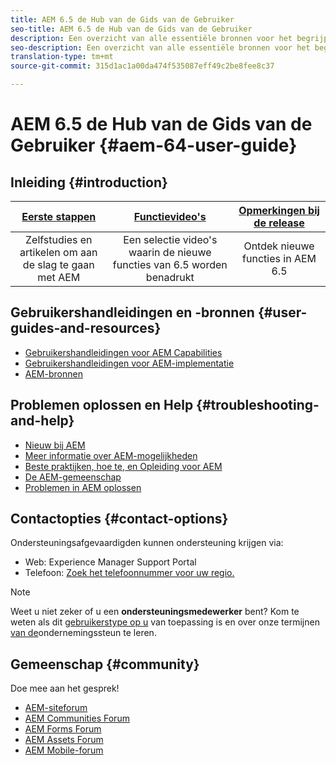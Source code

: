 ```yaml
---
title: AEM 6.5 de Hub van de Gids van de Gebruiker
seo-title: AEM 6.5 de Hub van de Gids van de Gebruiker
description: Een overzicht van alle essentiële bronnen voor het begrijpen, installeren, beheren en gebruiken van AEM 6.5
seo-description: Een overzicht van alle essentiële bronnen voor het begrijpen, installeren, beheren en gebruiken van AEM 6.5
translation-type: tm+mt
source-git-commit: 315d1ac1a00da474f535087eff49c2be8fee8c37

---
```



# AEM 6.5 de Hub van de Gids van de Gebruiker {#aem-64-user-guide}

## Inleiding {#introduction}

| [Eerste stappen](https://helpx.adobe.com/experience-manager/get-started.html) | [Functievideo&#39;s](https://helpx.adobe.com/experience-manager/kt/index/aem-6-5-videos.html) | [Opmerkingen bij de release](https://helpx.adobe.com/experience-manager/6-5/release-notes.html) |
|:-:|:-:|:-:|
| Zelfstudies en artikelen om aan de slag te gaan met AEM | Een selectie video&#39;s waarin de nieuwe functies van 6.5 worden benadrukt | Ontdek nieuwe functies in AEM 6.5 |

## Gebruikershandleidingen en -bronnen {#user-guides-and-resources}

* [Gebruikershandleidingen voor AEM Capabilities](capabilities.md)
* [Gebruikershandleidingen voor AEM-implementatie](implementation.md)
* [AEM-bronnen](resources.md)

## Problemen oplossen en Help {#troubleshooting-and-help}

* [Nieuw bij AEM](new.md)
* [Meer informatie over AEM-mogelijkheden](learn.md)
* [Beste praktijken, hoe te, en Opleiding voor AEM](best-practice.md)
* [De AEM-gemeenschap](community.md)
* [Problemen in AEM oplossen](troubleshooting.md)

## Contactopties {#contact-options}

Ondersteuningsafgevaardigden kunnen ondersteuning krijgen via:

* Web: Experience Manager Support Portal
* Telefoon: [Zoek het telefoonnummer voor uw regio.](https://helpx.adobe.com/contact/dma-external/DMACustomeCareRegionalPhoneNumbers.html)

>[!NOTE]
>
>Weet u niet zeker of u een **ondersteuningsmedewerker** bent? Kom te weten als dit [gebruikerstype op u](https://helpx.adobe.com/experience-cloud/supported-users.html) van toepassing is en over onze termijnen [van de](https://helpx.adobe.com/support/programs/enterprise-support-terms.html)ondernemingssteun te leren.

## Gemeenschap {#community}

Doe mee aan het gesprek!

* [AEM-siteforum](http://help-forums.adobe.com/content/adobeforums/en/experience-manager-forum/adobe-experience-manager.html)
* [AEM Communities Forum](http://help-forums.adobe.com/content/adobeforums/en/experience-manager-forum/aem-communities.html)
* [AEM Forms Forum](http://help-forums.adobe.com/content/adobeforums/en/experience-manager-forum/aem-forms.html)
* [AEM Assets Forum](http://help-forums.adobe.com/content/adobeforums/en/experience-manager-forum/aem-assets.html)
* [AEM Mobile-forum](http://forums.adobe.com/community/experiencemanagermobile)
